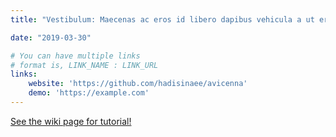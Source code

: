 ```yaml
---
title: "Vestibulum: Maecenas ac eros id libero dapibus vehicula a ut erat."

date: "2019-03-30"

# You can have multiple links
# format is, LINK_NAME : LINK_URL
links:
    website: 'https://github.com/hadisinaee/avicenna'
    demo: 'https://example.com'
---
```


[See the wiki page for tutorial!](https://github.com/hadisinaee/avicenna/wiki)